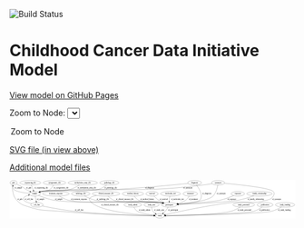 <link rel='stylesheet' href="assets/style.css">
<link rel='stylesheet' href="https://unpkg.com/leaflet@1.5.1/dist/leaflet.css" integrity="sha512-xwE/Az9zrjBIphAcBb3F6JVqxf46+CDLwfLMHloNu6KEQCAWi6HcDUbeOfBIptF7tcCzusKFjFw2yuvEpDL9wQ==" crossorigin="">
<script type="text/javascript" src="https://code.jquery.com/jquery-3.2.1.min.js"></script>
<script type="text/javascript"  src="https://unpkg.com/leaflet@1.5.1/dist/leaflet.js"></script>
<script type="text/javascript" src="assets/actions.js"></script>

![Build Status](https://github.com/CBIIT/ccdi-model/actions/workflows/model-test-and-deploy.yml/badge.svg)

# Childhood Cancer Data Initiative Model

[View model on GitHub Pages](https://cbiit.github.io/ccdi-model/)



Zoom to Node: <select id="node_select">
  <option value="">Zoom to Node</option>
</select>
<div id="model"></div>

<p>
<a href="./model-desc/ccdi-model.svg">SVG file (in view above)</a>
<p>
<a href="./model-desc">Additional model files</a>
<div id='graph' style='display:off;'>
<svg width="2256pt" height="305pt"
 viewBox="0.00 0.00 2256.29 305.00" xmlns="http://www.w3.org/2000/svg" xmlns:xlink="http://www.w3.org/1999/xlink">
<g id="graph0" class="graph" transform="scale(1 1) rotate(0) translate(4 301)">
<title>Perl</title>
<polygon fill="#ffffff" stroke="transparent" points="-4,4 -4,-301 2252.2907,-301 2252.2907,4 -4,4"/>
<!-- pdx -->
<g id="node1" class="node">
<title>pdx</title>
<ellipse fill="none" stroke="#000000" cx="27.9475" cy="-279" rx="27.8951" ry="18"/>
<text text-anchor="middle" x="27.9475" y="-275.3" font-family="Times,serif" font-size="14.00" fill="#000000">pdx</text>
</g>
<!-- study -->
<g id="node17" class="node">
<title>study</title>
<ellipse fill="none" stroke="#000000" cx="1181.9475" cy="-18" rx="36.2938" ry="18"/>
<text text-anchor="middle" x="1181.9475" y="-14.3" font-family="Times,serif" font-size="14.00" fill="#000000">study</text>
</g>
<!-- pdx&#45;&gt;study -->
<g id="edge30" class="edge">
<title>pdx&#45;&gt;study</title>
<path fill="none" stroke="#000000" d="M21.5464,-261.0353C18.8737,-251.2532 16.8284,-238.9456 18.9475,-228 26.8697,-187.0815 26.1822,-172.0834 53.9475,-141 87.5966,-103.3297 105.9232,-102.6516 153.9475,-87 257.5742,-53.227 288.4013,-63.8396 396.9475,-54 676.5061,-28.6582 1013.7766,-20.797 1135.4033,-18.6874"/>
<polygon fill="#000000" stroke="#000000" points="1135.5422,-22.1856 1145.4817,-18.5173 1135.4241,-15.1866 1135.5422,-22.1856"/>
<text text-anchor="middle" x="77.9475" y="-144.8" font-family="Times,serif" font-size="14.00" fill="#000000">of_pdx</text>
</g>
<!-- sample -->
<g id="node18" class="node">
<title>sample</title>
<ellipse fill="none" stroke="#000000" cx="194.9475" cy="-192" rx="44.393" ry="18"/>
<text text-anchor="middle" x="194.9475" y="-188.3" font-family="Times,serif" font-size="14.00" fill="#000000">sample</text>
</g>
<!-- pdx&#45;&gt;sample -->
<g id="edge31" class="edge">
<title>pdx&#45;&gt;sample</title>
<path fill="none" stroke="#000000" d="M51.0647,-268.8091C65.8884,-262.0186 85.3872,-252.6053 101.9475,-243 112.1844,-237.0624 113.7599,-234.0218 123.9475,-228 134.3456,-221.8538 145.9193,-215.7083 156.6538,-210.2793"/>
<polygon fill="#000000" stroke="#000000" points="158.4316,-213.3039 165.8206,-205.7109 155.3093,-207.0389 158.4316,-213.3039"/>
<text text-anchor="middle" x="147.9475" y="-231.8" font-family="Times,serif" font-size="14.00" fill="#000000">of_pdx</text>
</g>
<!-- sequencing_file -->
<g id="node2" class="node">
<title>sequencing_file</title>
<ellipse fill="none" stroke="#000000" cx="159.9475" cy="-279" rx="83.3857" ry="18"/>
<text text-anchor="middle" x="159.9475" y="-275.3" font-family="Times,serif" font-size="14.00" fill="#000000">sequencing_file</text>
</g>
<!-- sequencing_file&#45;&gt;sample -->
<g id="edge20" class="edge">
<title>sequencing_file&#45;&gt;sample</title>
<path fill="none" stroke="#000000" d="M167.1995,-260.9735C172.0332,-248.9585 178.4774,-232.9401 183.9388,-219.3646"/>
<polygon fill="#000000" stroke="#000000" points="187.2195,-220.5871 187.7048,-210.0034 180.7254,-217.9744 187.2195,-220.5871"/>
<text text-anchor="middle" x="246.4475" y="-231.8" font-family="Times,serif" font-size="14.00" fill="#000000">of_sequencing_file</text>
</g>
<!-- treatment_response -->
<g id="node3" class="node">
<title>treatment_response</title>
<ellipse fill="none" stroke="#000000" cx="361.9475" cy="-192" rx="104.7816" ry="18"/>
<text text-anchor="middle" x="361.9475" y="-188.3" font-family="Times,serif" font-size="14.00" fill="#000000">treatment_response</text>
</g>
<!-- participant -->
<g id="node8" class="node">
<title>participant</title>
<ellipse fill="none" stroke="#000000" cx="1256.9475" cy="-105" rx="62.2891" ry="18"/>
<text text-anchor="middle" x="1256.9475" y="-101.3" font-family="Times,serif" font-size="14.00" fill="#000000">participant</text>
</g>
<!-- treatment_response&#45;&gt;participant -->
<g id="edge18" class="edge">
<title>treatment_response&#45;&gt;participant</title>
<path fill="none" stroke="#000000" d="M388.2309,-174.4587C407.6802,-162.5371 435.3109,-147.7514 461.9475,-141 617.9529,-101.4583 1026.5075,-144.9117 1185.9475,-123 1191.4591,-122.2425 1197.1605,-121.2183 1202.8259,-120.0405"/>
<polygon fill="#000000" stroke="#000000" points="1203.9409,-123.3777 1212.9358,-117.7792 1202.4129,-116.5465 1203.9409,-123.3777"/>
<text text-anchor="middle" x="544.9475" y="-144.8" font-family="Times,serif" font-size="14.00" fill="#000000">of_treatment_response</text>
</g>
<!-- radiology_file -->
<g id="node4" class="node">
<title>radiology_file</title>
<ellipse fill="none" stroke="#000000" cx="557.9475" cy="-192" rx="73.387" ry="18"/>
<text text-anchor="middle" x="557.9475" y="-188.3" font-family="Times,serif" font-size="14.00" fill="#000000">radiology_file</text>
</g>
<!-- radiology_file&#45;&gt;participant -->
<g id="edge15" class="edge">
<title>radiology_file&#45;&gt;participant</title>
<path fill="none" stroke="#000000" d="M587.3957,-175.3091C610.2219,-163.3124 643.0647,-148.0579 673.9475,-141 784.9341,-115.6353 1073.2408,-139.0801 1185.9475,-123 1191.3765,-122.2254 1196.9912,-121.201 1202.5749,-120.033"/>
<polygon fill="#000000" stroke="#000000" points="1203.5532,-123.4006 1212.5456,-117.7982 1202.0221,-116.5701 1203.5532,-123.4006"/>
<text text-anchor="middle" x="732.9475" y="-144.8" font-family="Times,serif" font-size="14.00" fill="#000000">of_radiology_file</text>
</g>
<!-- study_admin -->
<g id="node5" class="node">
<title>study_admin</title>
<ellipse fill="none" stroke="#000000" cx="968.9475" cy="-105" rx="70.3881" ry="18"/>
<text text-anchor="middle" x="968.9475" y="-101.3" font-family="Times,serif" font-size="14.00" fill="#000000">study_admin</text>
</g>
<!-- study_admin&#45;&gt;study -->
<g id="edge29" class="edge">
<title>study_admin&#45;&gt;study</title>
<path fill="none" stroke="#000000" d="M977.2615,-86.9504C983.355,-75.7438 992.6963,-61.9985 1004.9475,-54 1026.1408,-40.1634 1090.9848,-29.4625 1136.003,-23.4443"/>
<polygon fill="#000000" stroke="#000000" points="1136.6685,-26.8873 1146.1322,-22.124 1135.7636,-19.946 1136.6685,-26.8873"/>
<text text-anchor="middle" x="1061.4475" y="-57.8" font-family="Times,serif" font-size="14.00" fill="#000000">of_study_admin</text>
</g>
<!-- study_arm -->
<g id="node6" class="node">
<title>study_arm</title>
<ellipse fill="none" stroke="#000000" cx="1116.9475" cy="-105" rx="59.5901" ry="18"/>
<text text-anchor="middle" x="1116.9475" y="-101.3" font-family="Times,serif" font-size="14.00" fill="#000000">study_arm</text>
</g>
<!-- study_arm&#45;&gt;study -->
<g id="edge26" class="edge">
<title>study_arm&#45;&gt;study</title>
<path fill="none" stroke="#000000" d="M1117.5548,-86.6884C1118.6739,-76.3345 1121.4239,-63.5845 1127.9475,-54 1132.8232,-46.8366 1139.6429,-40.7282 1146.7986,-35.6874"/>
<polygon fill="#000000" stroke="#000000" points="1148.7298,-38.6069 1155.2566,-30.2612 1144.9499,-32.7151 1148.7298,-38.6069"/>
<text text-anchor="middle" x="1176.4475" y="-57.8" font-family="Times,serif" font-size="14.00" fill="#000000">of_study_arm</text>
</g>
<!-- medical_history -->
<g id="node7" class="node">
<title>medical_history</title>
<ellipse fill="none" stroke="#000000" cx="969.9475" cy="-192" rx="85.2851" ry="18"/>
<text text-anchor="middle" x="969.9475" y="-188.3" font-family="Times,serif" font-size="14.00" fill="#000000">medical_history</text>
</g>
<!-- medical_history&#45;&gt;participant -->
<g id="edge17" class="edge">
<title>medical_history&#45;&gt;participant</title>
<path fill="none" stroke="#000000" d="M980.9336,-173.7415C988.868,-162.297 1000.6762,-148.3636 1014.9475,-141 1082.86,-105.9587 1110.716,-136.4245 1185.9475,-123 1191.0586,-122.088 1196.3454,-121.009 1201.6217,-119.8396"/>
<polygon fill="#000000" stroke="#000000" points="1202.7568,-123.1692 1211.7067,-117.4992 1201.1743,-116.3504 1202.7568,-123.1692"/>
<text text-anchor="middle" x="1082.9475" y="-144.8" font-family="Times,serif" font-size="14.00" fill="#000000">of_medical_history</text>
</g>
<!-- participant&#45;&gt;study -->
<g id="edge32" class="edge">
<title>participant&#45;&gt;study</title>
<path fill="none" stroke="#000000" d="M1247.5421,-87.0635C1241.7403,-76.8347 1233.7403,-64.0847 1224.9475,-54 1220.5806,-48.9915 1215.4859,-44.0948 1210.3618,-39.6062"/>
<polygon fill="#000000" stroke="#000000" points="1212.301,-36.6652 1202.3858,-32.9314 1207.8084,-42.0334 1212.301,-36.6652"/>
<text text-anchor="middle" x="1287.4475" y="-57.8" font-family="Times,serif" font-size="14.00" fill="#000000">of_participant</text>
</g>
<!-- study_personnel -->
<g id="node9" class="node">
<title>study_personnel</title>
<ellipse fill="none" stroke="#000000" cx="1844.9475" cy="-105" rx="87.1846" ry="18"/>
<text text-anchor="middle" x="1844.9475" y="-101.3" font-family="Times,serif" font-size="14.00" fill="#000000">study_personnel</text>
</g>
<!-- study_personnel&#45;&gt;study -->
<g id="edge27" class="edge">
<title>study_personnel&#45;&gt;study</title>
<path fill="none" stroke="#000000" d="M1818.2933,-87.7757C1798.5973,-76.0076 1770.6722,-61.2751 1743.9475,-54 1647.3384,-27.7005 1345.5732,-20.4399 1228.772,-18.5878"/>
<polygon fill="#000000" stroke="#000000" points="1228.7649,-15.0874 1218.7127,-18.4346 1228.6581,-22.0866 1228.7649,-15.0874"/>
<text text-anchor="middle" x="1850.4475" y="-57.8" font-family="Times,serif" font-size="14.00" fill="#000000">of_study_personnel</text>
</g>
<!-- survival -->
<g id="node10" class="node">
<title>survival</title>
<ellipse fill="none" stroke="#000000" cx="1120.9475" cy="-192" rx="48.1917" ry="18"/>
<text text-anchor="middle" x="1120.9475" y="-188.3" font-family="Times,serif" font-size="14.00" fill="#000000">survival</text>
</g>
<!-- survival&#45;&gt;participant -->
<g id="edge24" class="edge">
<title>survival&#45;&gt;participant</title>
<path fill="none" stroke="#000000" d="M1135.8833,-174.7558C1145.8535,-164.016 1159.7073,-150.4874 1173.9475,-141 1184.2617,-134.1283 1196.103,-128.0725 1207.5501,-122.9826"/>
<polygon fill="#000000" stroke="#000000" points="1209.2066,-126.0811 1217.0308,-118.9374 1206.4594,-119.6427 1209.2066,-126.0811"/>
<text text-anchor="middle" x="1213.4475" y="-144.8" font-family="Times,serif" font-size="14.00" fill="#000000">of_survival</text>
</g>
<!-- clinical_measure_file -->
<g id="node11" class="node">
<title>clinical_measure_file</title>
<ellipse fill="none" stroke="#000000" cx="757.9475" cy="-192" rx="108.5808" ry="18"/>
<text text-anchor="middle" x="757.9475" y="-188.3" font-family="Times,serif" font-size="14.00" fill="#000000">clinical_measure_file</text>
</g>
<!-- clinical_measure_file&#45;&gt;participant -->
<g id="edge3" class="edge">
<title>clinical_measure_file&#45;&gt;participant</title>
<path fill="none" stroke="#000000" d="M773.6374,-174.1549C785.151,-162.4186 801.8765,-147.9831 819.9475,-141 895.9052,-111.648 1105.4147,-135.0655 1185.9475,-123 1191.3709,-122.1875 1196.9819,-121.1379 1202.5634,-119.9542"/>
<polygon fill="#000000" stroke="#000000" points="1203.5492,-123.3197 1212.5313,-117.7009 1202.0057,-116.492 1203.5492,-123.3197"/>
<text text-anchor="middle" x="905.9475" y="-144.8" font-family="Times,serif" font-size="14.00" fill="#000000">of_clinical_measure_file</text>
</g>
<!-- clinical_measure_file&#45;&gt;study -->
<g id="edge2" class="edge">
<title>clinical_measure_file&#45;&gt;study</title>
<path fill="none" stroke="#000000" d="M681.9714,-179.0797C657.7202,-173.3015 635.2496,-165.599 627.9475,-156 623.9112,-150.6941 624.6629,-146.8013 627.9475,-141 678.2985,-52.0705 1010.8517,-26.4986 1135.1681,-19.9981"/>
<polygon fill="#000000" stroke="#000000" points="1135.6842,-23.4766 1145.4951,-19.4772 1135.3315,-16.4855 1135.6842,-23.4766"/>
<text text-anchor="middle" x="788.9475" y="-101.3" font-family="Times,serif" font-size="14.00" fill="#000000">of_clinical_measure_file</text>
</g>
<!-- molecular_test -->
<g id="node12" class="node">
<title>molecular_test</title>
<ellipse fill="none" stroke="#000000" cx="1266.9475" cy="-192" rx="79.8859" ry="18"/>
<text text-anchor="middle" x="1266.9475" y="-188.3" font-family="Times,serif" font-size="14.00" fill="#000000">molecular_test</text>
</g>
<!-- molecular_test&#45;&gt;participant -->
<g id="edge16" class="edge">
<title>molecular_test&#45;&gt;participant</title>
<path fill="none" stroke="#000000" d="M1261.5617,-173.84C1260.1116,-168.177 1258.7293,-161.8752 1257.9475,-156 1256.963,-148.6014 1256.5183,-140.5466 1256.3648,-133.0695"/>
<polygon fill="#000000" stroke="#000000" points="1259.8646,-132.9954 1256.3156,-123.0127 1252.8646,-133.0297 1259.8646,-132.9954"/>
<text text-anchor="middle" x="1321.9475" y="-144.8" font-family="Times,serif" font-size="14.00" fill="#000000">of_molecular_test</text>
</g>
<!-- cell_line -->
<g id="node13" class="node">
<title>cell_line</title>
<ellipse fill="none" stroke="#000000" cx="211.9475" cy="-105" rx="49.2915" ry="18"/>
<text text-anchor="middle" x="211.9475" y="-101.3" font-family="Times,serif" font-size="14.00" fill="#000000">cell_line</text>
</g>
<!-- cell_line&#45;&gt;study -->
<g id="edge11" class="edge">
<title>cell_line&#45;&gt;study</title>
<path fill="none" stroke="#000000" d="M255.0553,-95.8694C312.1509,-84.1569 416.1209,-64.1467 505.9475,-54 741.5515,-27.3864 1025.6347,-20.3617 1135.471,-18.5794"/>
<polygon fill="#000000" stroke="#000000" points="1135.6045,-22.0779 1145.5489,-18.4229 1135.4957,-15.0787 1135.6045,-22.0779"/>
<text text-anchor="middle" x="546.4475" y="-57.8" font-family="Times,serif" font-size="14.00" fill="#000000">of_cell_line</text>
</g>
<!-- cell_line&#45;&gt;sample -->
<g id="edge10" class="edge">
<title>cell_line&#45;&gt;sample</title>
<path fill="none" stroke="#000000" d="M169.9062,-114.4636C144.7966,-121.0623 116.3759,-130.5347 108.9475,-141 95.5248,-159.9104 119.5316,-172.9727 145.5581,-181.1408"/>
<polygon fill="#000000" stroke="#000000" points="144.5933,-184.5051 155.1726,-183.9304 146.544,-177.7824 144.5933,-184.5051"/>
<text text-anchor="middle" x="149.4475" y="-144.8" font-family="Times,serif" font-size="14.00" fill="#000000">of_cell_line</text>
</g>
<!-- publication -->
<g id="node14" class="node">
<title>publication</title>
<ellipse fill="none" stroke="#000000" cx="2012.9475" cy="-105" rx="63.0888" ry="18"/>
<text text-anchor="middle" x="2012.9475" y="-101.3" font-family="Times,serif" font-size="14.00" fill="#000000">publication</text>
</g>
<!-- publication&#45;&gt;study -->
<g id="edge28" class="edge">
<title>publication&#45;&gt;study</title>
<path fill="none" stroke="#000000" d="M1990.5214,-88.1387C1973.2965,-76.2217 1948.3905,-61.1457 1923.9475,-54 1857.6101,-34.6067 1382.1375,-22.4503 1229.199,-19.0084"/>
<polygon fill="#000000" stroke="#000000" points="1228.8304,-15.4994 1218.7549,-18.7757 1228.6744,-22.4977 1228.8304,-15.4994"/>
<text text-anchor="middle" x="2007.9475" y="-57.8" font-family="Times,serif" font-size="14.00" fill="#000000">of_publication</text>
</g>
<!-- treatment -->
<g id="node15" class="node">
<title>treatment</title>
<ellipse fill="none" stroke="#000000" cx="1422.9475" cy="-192" rx="57.6901" ry="18"/>
<text text-anchor="middle" x="1422.9475" y="-188.3" font-family="Times,serif" font-size="14.00" fill="#000000">treatment</text>
</g>
<!-- treatment&#45;&gt;participant -->
<g id="edge8" class="edge">
<title>treatment&#45;&gt;participant</title>
<path fill="none" stroke="#000000" d="M1413.9466,-173.9937C1407.5551,-162.95 1397.9816,-149.369 1385.9475,-141 1367.7378,-128.3363 1345.1871,-120.1116 1324.0591,-114.7762"/>
<polygon fill="#000000" stroke="#000000" points="1324.6859,-111.3282 1314.1508,-112.4524 1323.0875,-118.1433 1324.6859,-111.3282"/>
<text text-anchor="middle" x="1446.9475" y="-144.8" font-family="Times,serif" font-size="14.00" fill="#000000">of_treatment</text>
</g>
<!-- pathology_file -->
<g id="node16" class="node">
<title>pathology_file</title>
<ellipse fill="none" stroke="#000000" cx="783.9475" cy="-279" rx="76.0865" ry="18"/>
<text text-anchor="middle" x="783.9475" y="-275.3" font-family="Times,serif" font-size="14.00" fill="#000000">pathology_file</text>
</g>
<!-- pathology_file&#45;&gt;sample -->
<g id="edge19" class="edge">
<title>pathology_file&#45;&gt;sample</title>
<path fill="none" stroke="#000000" d="M762.8519,-261.5733C747.1247,-249.7073 724.5441,-234.9408 701.9475,-228 605.4299,-198.3534 347.2203,-228.4252 247.9475,-210 244.293,-209.3217 240.5473,-208.4443 236.8193,-207.4423"/>
<polygon fill="#000000" stroke="#000000" points="237.6496,-204.038 227.0672,-204.5507 235.6596,-210.7492 237.6496,-204.038"/>
<text text-anchor="middle" x="794.9475" y="-231.8" font-family="Times,serif" font-size="14.00" fill="#000000">of_pathology_file</text>
</g>
<!-- sample&#45;&gt;pdx -->
<g id="edge23" class="edge">
<title>sample&#45;&gt;pdx</title>
<path fill="none" stroke="#000000" d="M151.1874,-195.4529C107.3397,-199.9201 44.2167,-209.4399 28.9475,-228 23.7256,-234.3474 22.1587,-242.7958 22.2828,-250.9875"/>
<polygon fill="#000000" stroke="#000000" points="18.8064,-251.4066 23.1967,-261.0489 25.7777,-250.7733 18.8064,-251.4066"/>
<text text-anchor="middle" x="65.4475" y="-231.8" font-family="Times,serif" font-size="14.00" fill="#000000">of_sample</text>
</g>
<!-- sample&#45;&gt;participant -->
<g id="edge21" class="edge">
<title>sample&#45;&gt;participant</title>
<path fill="none" stroke="#000000" d="M225.3019,-178.8287C255.6766,-166.3851 304.0712,-148.5367 347.9475,-141 531.5241,-109.4667 1001.3742,-148.0479 1185.9475,-123 1191.4604,-122.2519 1197.1626,-121.2337 1202.8285,-120.0597"/>
<polygon fill="#000000" stroke="#000000" points="1203.9417,-123.3974 1212.939,-117.8028 1202.4167,-116.5656 1203.9417,-123.3974"/>
<text text-anchor="middle" x="384.4475" y="-144.8" font-family="Times,serif" font-size="14.00" fill="#000000">of_sample</text>
</g>
<!-- sample&#45;&gt;cell_line -->
<g id="edge22" class="edge">
<title>sample&#45;&gt;cell_line</title>
<path fill="none" stroke="#000000" d="M198.4699,-173.9735C200.7721,-162.1918 203.8265,-146.5607 206.4454,-133.1581"/>
<polygon fill="#000000" stroke="#000000" points="209.9468,-133.489 208.4296,-123.0034 203.0768,-132.1465 209.9468,-133.489"/>
<text text-anchor="middle" x="241.4475" y="-144.8" font-family="Times,serif" font-size="14.00" fill="#000000">of_sample</text>
</g>
<!-- study_funding -->
<g id="node19" class="node">
<title>study_funding</title>
<ellipse fill="none" stroke="#000000" cx="2170.9475" cy="-105" rx="77.1866" ry="18"/>
<text text-anchor="middle" x="2170.9475" y="-101.3" font-family="Times,serif" font-size="14.00" fill="#000000">study_funding</text>
</g>
<!-- study_funding&#45;&gt;study -->
<g id="edge1" class="edge">
<title>study_funding&#45;&gt;study</title>
<path fill="none" stroke="#000000" d="M2143.2273,-88.0988C2122.0667,-76.1614 2091.7422,-61.0774 2062.9475,-54 1981.8631,-34.0705 1399.0595,-21.9625 1228.6374,-18.82"/>
<polygon fill="#000000" stroke="#000000" points="1228.5459,-15.3179 1218.4836,-18.6344 1228.4179,-22.3167 1228.5459,-15.3179"/>
<text text-anchor="middle" x="2164.9475" y="-57.8" font-family="Times,serif" font-size="14.00" fill="#000000">of_study_funding</text>
</g>
<!-- methylation_array_file -->
<g id="node20" class="node">
<title>methylation_array_file</title>
<ellipse fill="none" stroke="#000000" cx="573.9475" cy="-279" rx="115.8798" ry="18"/>
<text text-anchor="middle" x="573.9475" y="-275.3" font-family="Times,serif" font-size="14.00" fill="#000000">methylation_array_file</text>
</g>
<!-- methylation_array_file&#45;&gt;sample -->
<g id="edge4" class="edge">
<title>methylation_array_file&#45;&gt;sample</title>
<path fill="none" stroke="#000000" d="M548.2017,-261.3668C529.778,-249.7277 503.9163,-235.3213 478.9475,-228 380.1301,-199.0248 348.8195,-230.7191 247.9475,-210 244.3066,-209.2521 240.5704,-208.3259 236.8488,-207.2913"/>
<polygon fill="#000000" stroke="#000000" points="237.6918,-203.8898 227.1069,-204.3477 235.6671,-210.5906 237.6918,-203.8898"/>
<text text-anchor="middle" x="606.4475" y="-231.8" font-family="Times,serif" font-size="14.00" fill="#000000">of_methylation_array_file</text>
</g>
<!-- synonym -->
<g id="node21" class="node">
<title>synonym</title>
<ellipse fill="none" stroke="#000000" cx="1641.9475" cy="-279" rx="51.9908" ry="18"/>
<text text-anchor="middle" x="1641.9475" y="-275.3" font-family="Times,serif" font-size="14.00" fill="#000000">synonym</text>
</g>
<!-- synonym&#45;&gt;participant -->
<g id="edge13" class="edge">
<title>synonym&#45;&gt;participant</title>
<path fill="none" stroke="#000000" d="M1639.6432,-260.9788C1635.7835,-237.9015 1625.9194,-198.0299 1601.9475,-174 1564.3033,-136.2648 1417.6431,-117.9118 1328.1023,-110.0519"/>
<polygon fill="#000000" stroke="#000000" points="1328.2756,-106.554 1318.0138,-109.1893 1327.6793,-113.5285 1328.2756,-106.554"/>
<text text-anchor="middle" x="1666.4475" y="-188.3" font-family="Times,serif" font-size="14.00" fill="#000000">of_synonym</text>
</g>
<!-- synonym&#45;&gt;study -->
<g id="edge14" class="edge">
<title>synonym&#45;&gt;study</title>
<path fill="none" stroke="#000000" d="M1692.658,-274.6476C1802.2051,-264.7326 2053.1222,-239.063 2077.9475,-210 2088.3394,-197.8342 2085.8307,-187.9232 2077.9475,-174 2063.9022,-149.1933 2050.1557,-149.5063 2022.9475,-141 1906.4671,-104.5839 1870.0454,-138.1372 1748.9475,-123 1551.7449,-98.3497 1319.4312,-48.79 1225.0447,-27.7762"/>
<polygon fill="#000000" stroke="#000000" points="1225.8074,-24.3604 1215.2848,-25.5954 1224.2809,-31.192 1225.8074,-24.3604"/>
<text text-anchor="middle" x="2104.4475" y="-144.8" font-family="Times,serif" font-size="14.00" fill="#000000">of_synonym</text>
</g>
<!-- synonym&#45;&gt;sample -->
<g id="edge12" class="edge">
<title>synonym&#45;&gt;sample</title>
<path fill="none" stroke="#000000" d="M1594.6247,-271.3023C1572.3151,-267.8423 1545.306,-263.8955 1520.9475,-261 1357.0045,-241.512 1315.8001,-236.9838 1150.9475,-228 1050.7429,-222.5392 346.7913,-227.3404 247.9475,-210 244.2356,-209.3488 240.432,-208.4818 236.6497,-207.4794"/>
<polygon fill="#000000" stroke="#000000" points="237.3468,-204.036 226.7651,-204.5647 235.3669,-210.7502 237.3468,-204.036"/>
<text text-anchor="middle" x="1403.4475" y="-231.8" font-family="Times,serif" font-size="14.00" fill="#000000">of_synonym</text>
</g>
<!-- exposure -->
<g id="node22" class="node">
<title>exposure</title>
<ellipse fill="none" stroke="#000000" cx="1797.9475" cy="-192" rx="53.0913" ry="18"/>
<text text-anchor="middle" x="1797.9475" y="-188.3" font-family="Times,serif" font-size="14.00" fill="#000000">exposure</text>
</g>
<!-- exposure&#45;&gt;participant -->
<g id="edge25" class="edge">
<title>exposure&#45;&gt;participant</title>
<path fill="none" stroke="#000000" d="M1765.3706,-177.6046C1737.0343,-165.742 1694.5703,-149.5312 1655.9475,-141 1595.4372,-127.6342 1425.845,-115.433 1328.3461,-109.251"/>
<polygon fill="#000000" stroke="#000000" points="1328.4738,-105.7522 1318.2738,-108.6175 1328.0343,-112.7384 1328.4738,-105.7522"/>
<text text-anchor="middle" x="1750.4475" y="-144.8" font-family="Times,serif" font-size="14.00" fill="#000000">of_exposure</text>
</g>
<!-- diagnosis -->
<g id="node23" class="node">
<title>diagnosis</title>
<ellipse fill="none" stroke="#000000" cx="1456.9475" cy="-279" rx="54.6905" ry="18"/>
<text text-anchor="middle" x="1456.9475" y="-275.3" font-family="Times,serif" font-size="14.00" fill="#000000">diagnosis</text>
</g>
<!-- diagnosis&#45;&gt;participant -->
<g id="edge7" class="edge">
<title>diagnosis&#45;&gt;participant</title>
<path fill="none" stroke="#000000" d="M1471.2744,-261.5878C1492.8997,-233.1082 1528.2941,-176.2163 1497.9475,-141 1486.8331,-128.102 1394.393,-117.1895 1327.306,-110.8659"/>
<polygon fill="#000000" stroke="#000000" points="1327.4694,-107.3662 1317.1891,-109.9287 1326.8236,-114.3363 1327.4694,-107.3662"/>
<text text-anchor="middle" x="1553.4475" y="-188.3" font-family="Times,serif" font-size="14.00" fill="#000000">of_diagnosis</text>
</g>
<!-- diagnosis&#45;&gt;sample -->
<g id="edge6" class="edge">
<title>diagnosis&#45;&gt;sample</title>
<path fill="none" stroke="#000000" d="M1404.7115,-273.5498C1300.9974,-262.9475 1061.6811,-239.5744 859.9475,-228 724.1121,-220.2065 381.8469,-234.1446 247.9475,-210 244.2387,-209.3312 240.4373,-208.452 236.6565,-207.4414"/>
<polygon fill="#000000" stroke="#000000" points="237.3564,-203.9985 226.7742,-204.514 235.3682,-210.7102 237.3564,-203.9985"/>
<text text-anchor="middle" x="1102.4475" y="-231.8" font-family="Times,serif" font-size="14.00" fill="#000000">of_diagnosis</text>
</g>
<!-- family_relationship -->
<g id="node24" class="node">
<title>family_relationship</title>
<ellipse fill="none" stroke="#000000" cx="1968.9475" cy="-192" rx="100.1823" ry="18"/>
<text text-anchor="middle" x="1968.9475" y="-188.3" font-family="Times,serif" font-size="14.00" fill="#000000">family_relationship</text>
</g>
<!-- family_relationship&#45;&gt;participant -->
<g id="edge9" class="edge">
<title>family_relationship&#45;&gt;participant</title>
<path fill="none" stroke="#000000" d="M1924.6062,-175.7957C1890.4697,-164.0538 1841.8523,-148.9053 1797.9475,-141 1710.0918,-125.1812 1455.454,-113.0413 1329.3943,-107.8122"/>
<polygon fill="#000000" stroke="#000000" points="1329.2096,-104.3018 1319.0741,-107.3877 1328.9218,-111.2959 1329.2096,-104.3018"/>
<text text-anchor="middle" x="1939.4475" y="-144.8" font-family="Times,serif" font-size="14.00" fill="#000000">of_family_relationship</text>
</g>
<!-- cytogenomic_file -->
<g id="node25" class="node">
<title>cytogenomic_file</title>
<ellipse fill="none" stroke="#000000" cx="350.9475" cy="-279" rx="89.8845" ry="18"/>
<text text-anchor="middle" x="350.9475" y="-275.3" font-family="Times,serif" font-size="14.00" fill="#000000">cytogenomic_file</text>
</g>
<!-- cytogenomic_file&#45;&gt;sample -->
<g id="edge5" class="edge">
<title>cytogenomic_file&#45;&gt;sample</title>
<path fill="none" stroke="#000000" d="M343.0549,-260.9287C337.3325,-249.859 328.5614,-236.2735 316.9475,-228 291.1347,-209.6114 278.3054,-219.1019 247.9475,-210 244.7827,-209.0511 241.5237,-208.0368 238.2513,-206.9911"/>
<polygon fill="#000000" stroke="#000000" points="239.0675,-203.5757 228.4749,-203.7943 236.8918,-210.229 239.0675,-203.5757"/>
<text text-anchor="middle" x="403.4475" y="-231.8" font-family="Times,serif" font-size="14.00" fill="#000000">of_cytogenomic_file</text>
</g>
</g>
</svg>
</div>
